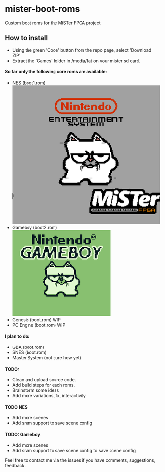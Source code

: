 # mister-boot-roms
Custom boot roms for the MiSTer FPGA project

## How to install
- Using the green 'Code' button from the repo page, select 'Download ZIP'
- Extract the 'Games' folder in /media/fat on your mister sd card.

#### So far only the following core roms are available:
- NES (boot1.rom)  
![NES](Images/NES.gif)
- Gameboy (boot2.rom)  
![Gameboy](Images/gameboy.gif)
- Genesis (boot.rom) WIP
- PC Engine (boot.rom) WIP

#### I plan to do:
- GBA (boot.rom)
- SNES (boot.rom)
- Master System (not sure how yet)

#### TODO:
- Clean and upload source code.
- Add build steps for each roms.
- Brainstorm some ideas
- Add more variations, fx, interactivity

#### TODO NES:
- Add more scenes
- Add sram support to save scene config

#### TODO: Gameboy
- Add more scenes
- Add sram support to save scene config
 to save scene config

Feel free to contact me via the issues if you have comments, suggestions, feedback.
